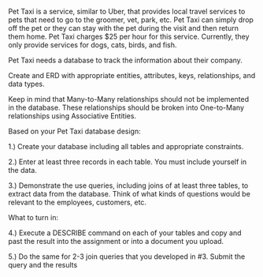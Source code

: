 Pet Taxi is a service, similar to Uber, that provides local travel services to pets that need to go to the groomer, vet, park, etc.  Pet Taxi can simply drop off the pet or they can stay with the pet during the visit and then return them home.  Pet Taxi charges $25 per hour for this service.  Currently, they only provide services for dogs, cats, birds, and fish.  

Pet Taxi needs a database to track the information about their company.   

Create and ERD with appropriate entities, attributes, keys, relationships, and data types.  

Keep in mind that Many-to-Many relationships should not be implemented in the database.  These relationships should be broken into One-to-Many relationships using Associative Entities. 




Based on your Pet Taxi database design:

1.) Create your database including all tables and appropriate constraints.

2.) Enter at least three records in each table. You must include yourself in the data.

3.) Demonstrate the use queries, including joins of at least three tables, to extract data from the database. Think of what kinds of questions would be relevant to the employees, customers, etc.

What to turn in:

4.) Execute a DESCRIBE command on each of your tables and copy and past the result into the assignment or into a document you upload.

5.) Do the same for 2-3 join queries that you developed in #3. Submit the query and the results
